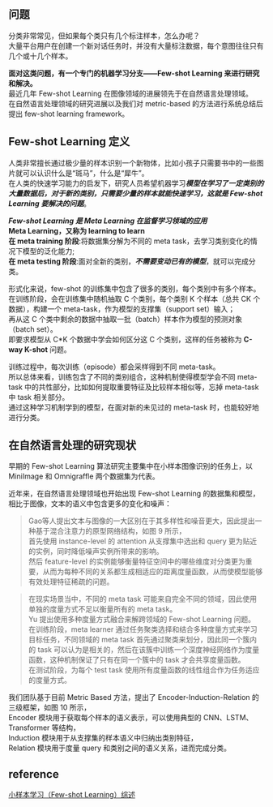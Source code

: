 ## 问题
分类非常常见，但如果每个类只有几个标注样本，怎么办呢？  
大量平台用户在创建一个新对话任务时，并没有大量标注数据，每个意图往往只有几个或十几个样本。  

**面对这类问题，有一个专门的机器学习分支——Few-shot Learning 来进行研究和解决。**  
最近几年 Few-shot Learning 在图像领域的进展领先于在自然语言处理领域。  
在自然语言处理领域的研究进展以及我们对 metric-based 的方法进行系统总结后提出 few-shot learning framework。
##  Few-shot Learning 定义
人类非常擅长通过极少量的样本识别一个新物体，比如小孩子只需要书中的一些图片就可以认识什么是“斑马”，什么是“犀牛”。  
在人类的快速学习能力的启发下，研究人员希望机器学习***模型在学习了一定类别的大量数据后，对于新的类别，只需要少量的样本就能快速学习，这就是 Few-shot Learning 要解决的问题***。

***Few-shot Learning 是 Meta Learning 在监督学习领域的应用***    
**Meta Learning，又称为 learning to learn**    
**在 meta training 阶段**:将数据集分解为不同的 meta task，去学习类别变化的情况下模型的泛化能力;  
**在 meta testing 阶段**:面对全新的类别，***不需要变动已有的模型***，就可以完成分类。

形式化来说，few-shot 的训练集中包含了很多的类别，每个类别中有多个样本。  
在训练阶段，会在训练集中随机抽取 C 个类别，每个类别 K 个样本（总共 CK 个数据），构建一个 meta-task，作为模型的支撑集（support set）输入；  
再从这 C 个类中剩余的数据中抽取一批（batch）样本作为模型的预测对象（batch set）。  
即要求模型从 C*K 个数据中学会如何区分这 C 个类别，这样的任务被称为 **C-way K-shot** 问题。  

训练过程中，每次训练（episode）都会采样得到不同 meta-task。  
所以总体来看，训练包含了不同的类别组合，这种机制使得模型学会不同 meta-task 中的共性部分，比如如何提取重要特征及比较样本相似等，忘掉 meta-task 中 task 相关部分。  
通过这种学习机制学到的模型，在面对新的未见过的 meta-task 时，也能较好地进行分类。

## 在自然语言处理的研究现状
早期的 Few-shot Learning 算法研究主要集中在小样本图像识别的任务上，以 MiniImage 和 Omnigraffle 两个数据集为代表。  

近年来，在自然语言处理领域也开始出现 Few-shot Learning 的数据集和模型，相比于图像，文本的语义中包含更多的变化和噪声：  
> Gao等人提出文本与图像的一大区别在于其多样性和噪音更大，因此提出一种基于混合注意力的原型网络结构，如图 9 所示，  
  首先使用 instance-level 的 attention 从支撑集中选出和 query 更为贴近的实例，同时降低噪声实例所带来的影响。    
  然后 feature-level 的实例能够衡量特征空间中的哪些维度对分类更为重要，从而为每种不同的关系都生成相适应的距离度量函数，从而使模型能够有效处理特征稀疏的问题。  
  
  > 在现实场景当中，不同的 meta task 可能来自完全不同的领域，因此使用单独的度量方式不足以衡量所有的 meta task。  
  Yu 提出使用多种度量方式融合来解跨领域的 Few-shot Learning 问题。  
   在训练阶段，meta learner 通过任务聚类选择和结合多种度量方式来学习目标任务，不同领域的 meta task 首先通过聚类来划分，因此同一个簇内的 task 可以认为是相关的，然后在该簇中训练一个深度神经网络作为度量函数，这种机制保证了只有在同一个簇中的 task 才会共享度量函数。  
  在测试阶段，为每个 test task 使用所有度量函数的线性组合作为任务适应的度量方式。


我们团队基于目前 Metric Based 方法，提出了 Encoder-Induction-Relation 的三级框架，如图 10 所示，  
Encoder 模块用于获取每个样本的语义表示，可以使用典型的 CNN、LSTM、Transformer 等结构，  
Induction 模块用于从支撑集的样本语义中归纳出类别特征，  
Relation 模块用于度量 query 和类别之间的语义关系，进而完成分类。






## reference
[小样本学习（Few-shot Learning）综述](https://zhuanlan.zhihu.com/p/61215293)
